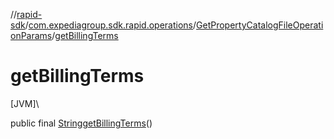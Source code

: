 //[rapid-sdk](../../../index.md)/[com.expediagroup.sdk.rapid.operations](../index.md)/[GetPropertyCatalogFileOperationParams](index.md)/[getBillingTerms](get-billing-terms.md)

# getBillingTerms

[JVM]\

public final [String](https://docs.oracle.com/javase/8/docs/api/java/lang/String.html)[getBillingTerms](get-billing-terms.md)()
